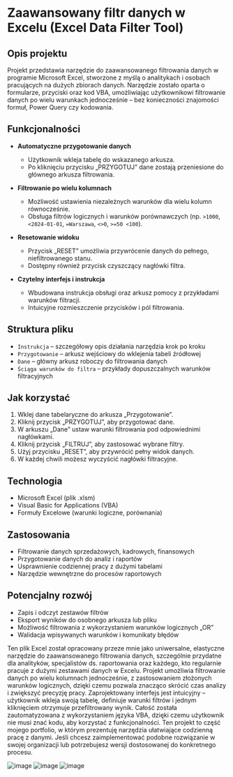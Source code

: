 # Zaawansowany filtr danych w Excelu (Excel Data Filter Tool)

## Opis projektu

Projekt przedstawia narzędzie do zaawansowanego filtrowania danych w programie Microsoft Excel, stworzone z myślą o analitykach i osobach pracujących na dużych zbiorach danych. Narzędzie zostało oparta o formularze, przyciski oraz kod VBA, umożliwiając użytkownikowi filtrowanie danych po wielu warunkach jednocześnie – bez konieczności znajomości formuł, Power Query czy kodowania.

## Funkcjonalności

- **Automatyczne przygotowanie danych**
  - Użytkownik wkleja tabelę do wskazanego arkusza.
  - Po kliknięciu przycisku „PRZYGOTUJ” dane zostają przeniesione do głównego arkusza filtrowania.

- **Filtrowanie po wielu kolumnach**
  - Możliwość ustawienia niezależnych warunków dla wielu kolumn równocześnie.
  - Obsługa filtrów logicznych i warunków porównawczych (np. `>1000`, `<2024-01-01`, `=Warszawa`, `<>0`, `>=50 <100`).

- **Resetowanie widoku**
  - Przycisk „RESET” umożliwia przywrócenie danych do pełnego, niefiltrowanego stanu.
  - Dostępny również przycisk czyszczący nagłówki filtra.

- **Czytelny interfejs i instrukcja**
  - Wbudowana instrukcja obsługi oraz arkusz pomocy z przykładami warunków filtracji.
  - Intuicyjne rozmieszczenie przycisków i pól filtrowania.

## Struktura pliku

- `Instrukcja` – szczegółowy opis działania narzędzia krok po kroku
- `Przygotowanie` – arkusz wejściowy do wklejenia tabeli źródłowej
- `Dane` – główny arkusz roboczy do filtrowania danych
- `Ściąga warunków do filtra` – przykłady dopuszczalnych warunków filtracyjnych

## Jak korzystać

1. Wklej dane tabelaryczne do arkusza „Przygotowanie”.
2. Kliknij przycisk „PRZYGOTUJ”, aby przygotować dane.
3. W arkuszu „Dane” ustaw warunki filtrowania pod odpowiednimi nagłówkami.
4. Kliknij przycisk „FILTRUJ”, aby zastosować wybrane filtry.
5. Użyj przycisku „RESET”, aby przywrócić pełny widok danych.
6. W każdej chwili możesz wyczyścić nagłówki filtracyjne.

## Technologia

- Microsoft Excel (plik .xlsm)
- Visual Basic for Applications (VBA)
- Formuły Excelowe (warunki logiczne, porównania)

## Zastosowania

- Filtrowanie danych sprzedażowych, kadrowych, finansowych
- Przygotowanie danych do analiz i raportów
- Usprawnienie codziennej pracy z dużymi tabelami
- Narzędzie wewnętrzne do procesów raportowych

## Potencjalny rozwój

- Zapis i odczyt zestawów filtrów
- Eksport wyników do osobnego arkusza lub pliku
- Możliwość filtrowania z wykorzystaniem warunków logicznych „OR”
- Walidacja wpisywanych warunków i komunikaty błędów

Ten plik Excel został opracowany przeze mnie jako uniwersalne, elastyczne narzędzie do zaawansowanego filtrowania danych, szczególnie przydatne dla analityków, specjalistów ds. raportowania oraz każdego, kto regularnie pracuje z dużymi zestawami danych w Excelu. Projekt umożliwia filtrowanie danych po wielu kolumnach jednocześnie, z zastosowaniem złożonych warunków logicznych, dzięki czemu pozwala znacząco skrócić czas analizy i zwiększyć precyzję pracy.
Zaprojektowany interfejs jest intuicyjny – użytkownik wkleja swoją tabelę, definiuje warunki filtrów i jednym kliknięciem otrzymuje przefiltrowany wynik. Całość została zautomatyzowana z wykorzystaniem języka VBA, dzięki czemu użytkownik nie musi znać kodu, aby korzystać z funkcjonalności.
Ten projekt to część mojego portfolio, w którym prezentuję narzędzia ułatwiające codzienną pracę z danymi. Jeśli chcesz zaimplementować podobne rozwiązanie w swojej organizacji lub potrzebujesz wersji dostosowanej do konkretnego procesu.

![image](https://github.com/user-attachments/assets/9f7de2b4-fbcd-464a-8906-e3f222aebb39)
![image](https://github.com/user-attachments/assets/c08e07a0-19fd-451e-9a19-818bfb2cdceb)
![image](https://github.com/user-attachments/assets/54835eea-19eb-497a-95b4-3d5297464061)



